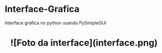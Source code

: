 # Interface-Grafica

Interface gráfica no python usando PySimpleGUI

<h1 align="center">
![Foto da interface](interface.png)
</h1>
